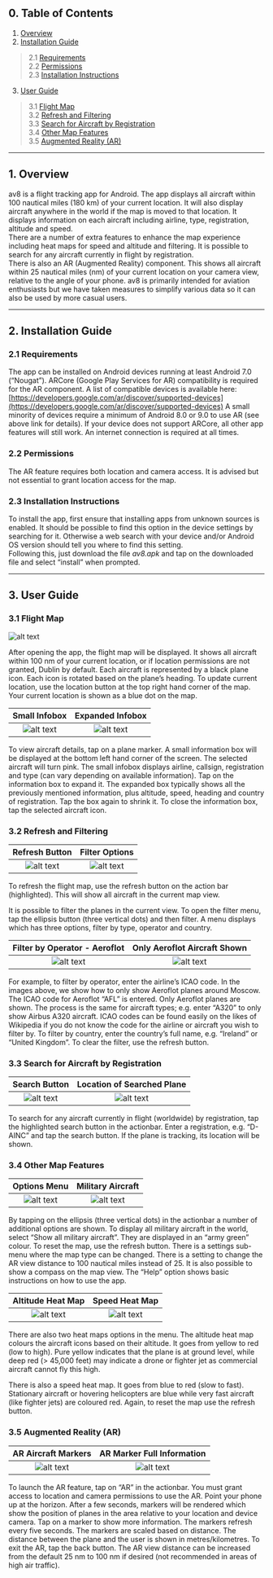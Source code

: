 ## 0. Table of Contents

1. [Overview](1--overview)  
2. [Installation Guide](#2--installation-guide)  
>2.1 [Requirements](#21-requirements)  
>2.2 [Permissions](#22-permissions)  
>2.3 [Installation Instructions](#23-installation-instructions)  
3. [User Guide](#3--user-guide)  
>3.1 [Flight Map](#31-flight-map)  
>3.2 [Refresh and Filtering](#32-refresh-and-filtering)  
>3.3 [Search for Aircraft by Registration](#33-search-for-aircraft-by-registration)  
>3.4 [Other Map Features](#34-other-map-features)  
>3.5 [Augmented Reality (AR)](#35-augmented-reality-ar)

***

## 1.  Overview

av8 is a flight tracking app for Android. The app displays all aircraft within 100 nautical miles (180 km) of your current location. It will also display aircraft anywhere in the world if the map is moved to that location. It displays information on each aircraft including airline, type, registration, altitude and speed.  
There are a number of extra features to enhance the map experience including heat maps for speed and altitude and filtering. It is possible to search for any aircraft currently in flight by registration.  
There is also an AR (Augmented Reality) component. This shows all aircraft within 25 nautical miles (nm) of your current location on your camera view, relative to the angle of your phone. av8 is primarily intended for aviation enthusiasts but we have taken measures to simplify various data so it can also be used by more casual users.

***

## 2.  Installation Guide

### 2.1 Requirements

The app can be installed on Android devices running at least Android 7.0 (“Nougat”). ARCore (Google Play Services for AR) compatibility is required for the AR component. A list of compatible devices is available here: [https://developers.google.com/ar/discover/supported-devices](https://developers.google.com/ar/discover/supported-devices) A small minority of devices require a minimum of Android 8.0 or 9.0 to use AR (see above link for details). If your device does not support ARCore, all other app features will still work. An internet connection is required at all times.

### 2.2 Permissions

The AR feature requires both location and camera access. It is advised but not essential to grant location access for the map.

### 2.3 Installation Instructions

To install the app, first ensure that installing apps from unknown sources is enabled. It should be possible to find this option in the device settings by searching for it. Otherwise a web search with your device and/or Android OS version should tell you where to find this setting.  
Following this, just download the file *av8.apk* and tap on the downloaded file and select “install” when prompted.

***

## 3.  User Guide

### 3.1 Flight Map

![alt text](https://github.com/NiallS4/av8-Flight-Tracker/blob/master/user_manual/images/map.png?raw=true "Flight Map")


After opening the app, the flight map will be displayed. It shows all aircraft within 100 nm of your current location, or if location permissions are not granted, Dublin by default. Each aircraft is represented by a black plane icon. Each icon is rotated based on the plane’s heading. To update current location, use the location button at the top right hand corner of the map. Your current location is shown as a blue dot on the map.

Small Infobox              |  Expanded Infobox
:-------------------------:|:-------------------------:
![alt text](https://github.com/NiallS4/av8-Flight-Tracker/blob/master/user_manual/images/small_infobox.png?raw=true "Small Infobox")  |  ![alt text](https://github.com/NiallS4/av8-Flight-Tracker/blob/master/user_manual/images/expanded_infobox.png?raw=true "Expanded Infobox") 


To view aircraft details, tap on a plane marker. A small information box will be displayed at the bottom left hand corner of the screen. The selected aircraft will turn pink. The small infobox displays airline, callsign, registration and type (can vary depending on available information). Tap on the information box to expand it. The expanded box typically shows all the previously mentioned information, plus altitude, speed, heading and country of registration. Tap the box again to shrink it. To close the information box, tap the selected aircraft icon.

### 3.2 Refresh and Filtering

Refresh Button             |  Filter Options
:-------------------------:|:-------------------------:
![alt text](https://github.com/NiallS4/av8-Flight-Tracker/blob/master/user_manual/images/refresh.png?raw=true "Refresh Button")  |  ![alt text](https://github.com/NiallS4/av8-Flight-Tracker/blob/master/user_manual/images/filter_options.png?raw=true "Filter Options")


To refresh the flight map, use the refresh button on the action bar (highlighted). This will show all aircraft in the current map view.

It is possible to filter the planes in the current view. To open the filter menu, tap the ellipsis button (three vertical dots) and then filter. A menu displays which has three options, filter by type, operator and country.

Filter by Operator - Aeroflot  |  Only Aeroflot Aircraft Shown
:-----------------------------:|:-----------------------------:
![alt text](https://github.com/NiallS4/av8-Flight-Tracker/blob/master/user_manual/images/filter_op1.png?raw=true "Filter by Operator - Aeroflot")  |  ![alt text](https://github.com/NiallS4/av8-Flight-Tracker/blob/master/user_manual/images/filter_op2.png?raw=true "Only Aeroflot Aircraft Shown")


For example, to filter by operator, enter the airline’s ICAO code. In the images above, we show how to only show Aeroflot planes around Moscow. The ICAO code for Aeroflot “AFL” is entered. Only Aeroflot planes are shown. The process is the same for aircraft types; e.g. enter “A320” to only show Airbus A320 aircraft. ICAO codes can be found easily on the likes of Wikipedia if you do not know the code for the airline or aircraft you wish to filter by. To filter by country, enter the country’s full name, e.g. “Ireland” or “United Kingdom”. To clear the filter, use the refresh button.

### 3.3 Search for Aircraft by Registration

Search Button                  |  Location of Searched Plane
:-----------------------------:|:-----------------------------:
![alt text](https://github.com/NiallS4/av8-Flight-Tracker/blob/master/user_manual/images/search1.png?raw=true "Search Button") |  ![alt text](https://github.com/NiallS4/av8-Flight-Tracker/blob/master/user_manual/images/search2.png?raw=true "Location of Searched Plane")


To search for any aircraft currently in flight (worldwide) by registration, tap the highlighted search button in the actionbar. Enter a registration, e.g. “D-AINC” and tap the search button. If the plane is tracking, its location will be shown.

### 3.4 Other Map Features

Options Menu               |  Military Aircraft
:-------------------------:|:-------------------------:
![alt text](https://github.com/NiallS4/av8-Flight-Tracker/blob/master/user_manual/images/options.png?raw=true "Options Menu")  |  ![alt text](https://github.com/NiallS4/av8-Flight-Tracker/blob/master/user_manual/images/military.png?raw=true "Military Aircraft")


By tapping on the ellipsis (three vertical dots) in the actionbar a number of additional options are shown. To display all military aircraft in the world, select “Show all military aircraft”. They are displayed in an “army green” colour. To reset the map, use the refresh button. There is a settings sub-menu where the map type can be changed. There is a setting to change the AR view distance to 100 nautical miles instead of 25. It is also possible to show a compass on the map view. The “Help” option shows basic instructions on how to use the app.

Altitude Heat Map          |  Speed Heat Map
:-------------------------:|:-------------------------:
![alt text](https://github.com/NiallS4/av8-Flight-Tracker/blob/master/user_manual/images/heat_alt.png?raw=true "Altitude Heat Map")  |  ![alt text](https://github.com/NiallS4/av8-Flight-Tracker/blob/master/user_manual/images/heat_spd.png?raw=true "Speed Heat Map")

There are also two heat maps options in the menu. The altitude heat map colours the aircraft icons based on their altitude. It goes from yellow to red (low to high). Pure yellow indicates that the plane is at ground level, while deep red (> 45,000 feet) may indicate a drone or fighter jet as commercial aircraft cannot fly this high.

There is also a speed heat map. It goes from blue to red (slow to fast). Stationary aircraft or hovering helicopters are blue while very fast aircraft (like fighter jets) are coloured red. Again, to reset the map use the refresh button.

### 3.5 Augmented Reality (AR)

AR Aircraft Markers            |  AR Marker Full Information
:-----------------------------:|:-----------------------------:
![alt text](https://github.com/NiallS4/av8-Flight-Tracker/blob/master/user_manual/images/ar1.png?raw=true "AR Aircraft Markers")  |  ![alt text](https://github.com/NiallS4/av8-Flight-Tracker/blob/master/user_manual/images/ar2.png?raw=true "AR Marker Full Information")

To launch the AR feature, tap on “AR” in the actionbar. You must grant access to location and camera permissions to use the AR. Point your phone up at the horizon. After a few seconds, markers will be rendered which show the position of planes in the area relative to your location and device camera. Tap on a marker to show more information. The markers refresh every five seconds. The markers are scaled based on distance. The distance between the plane and the user is shown in metres/kilometres. To exit the AR, tap the back button. The AR view distance can be increased from the default 25 nm to 100 nm if desired (not recommended in areas of high air traffic).
